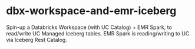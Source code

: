 # dbx-workspace-and-emr-iceberg
Spin-up a Databricks Workspace (with UC Catalog) + EMR Spark, to read/write UC Managed Iceberg tables. EMR Spark is reading/writing to UC via Iceberg Rest Catalog.
